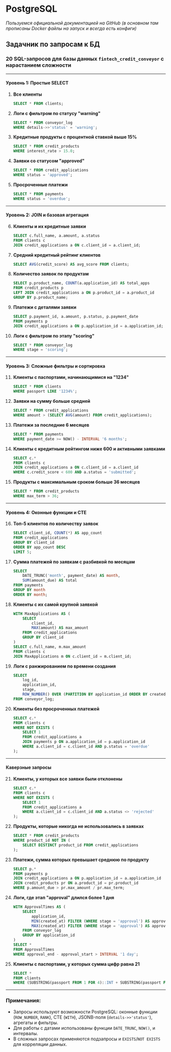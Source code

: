 # PostgreSQL

_Пользуемся официальной документацией на GitHub (в основном там прописаны Docker файлы на запуск и всегда есть конфиги)_

## Задачник по запросам к БД

### 20 SQL-запросов для базы данных `fintech_credit_conveyor` с нарастанием сложности

---

#### **Уровень 1: Простые SELECT**
1. **Все клиенты**  
   ```sql
   SELECT * FROM clients;
   ```

2. **Логи с фильтром по статусу "warning"**  
   ```sql
   SELECT * FROM conveyor_log 
   WHERE details->>'status' = 'warning';
   ```

3. **Кредитные продукты с процентной ставкой выше 15%**  
   ```sql
   SELECT * FROM credit_products 
   WHERE interest_rate > 15.0;
   ```

4. **Заявки со статусом "approved"**  
   ```sql
   SELECT * FROM credit_applications 
   WHERE status = 'approved';
   ```

5. **Просроченные платежи**  
   ```sql
   SELECT * FROM payments 
   WHERE status = 'overdue';
   ```

---

#### **Уровень 2: JOIN и базовая агрегация**
6. **Клиенты и их кредитные заявки**  
   ```sql
   SELECT c.full_name, a.amount, a.status 
   FROM clients c 
   JOIN credit_applications a ON c.client_id = a.client_id;
   ```

7. **Средний кредитный рейтинг клиентов**  
   ```sql
   SELECT AVG(credit_score) AS avg_score FROM clients;
   ```

8. **Количество заявок по продуктам**  
   ```sql
   SELECT p.product_name, COUNT(a.application_id) AS total_apps 
   FROM credit_products p 
   LEFT JOIN credit_applications a ON p.product_id = a.product_id 
   GROUP BY p.product_name;
   ```

9. **Платежи с деталями заявки**  
   ```sql
   SELECT p.payment_id, a.amount, p.status, p.payment_date 
   FROM payments p 
   JOIN credit_applications a ON p.application_id = a.application_id;
   ```

10. **Логи с фильтром по этапу "scoring"**  
    ```sql
    SELECT * FROM conveyor_log 
    WHERE stage = 'scoring';
    ```

---

#### **Уровень 3: Сложные фильтры и сортировка**
11. **Клиенты с паспортами, начинающимися на "1234"**  
    ```sql
    SELECT * FROM clients 
    WHERE passport LIKE '1234%';
    ```

12. **Заявки на сумму больше средней**  
    ```sql
    SELECT * FROM credit_applications 
    WHERE amount > (SELECT AVG(amount) FROM credit_applications);
    ```

13. **Платежи за последние 6 месяцев**  
    ```sql
    SELECT * FROM payments 
    WHERE payment_date >= NOW() - INTERVAL '6 months';
    ```

14. **Клиенты с кредитным рейтингом ниже 600 и активными заявками**  
    ```sql
    SELECT c.* 
    FROM clients c 
    JOIN credit_applications a ON c.client_id = a.client_id 
    WHERE c.credit_score < 600 AND a.status = 'submitted';
    ```

15. **Продукты с максимальным сроком больше 36 месяцев**  
    ```sql
    SELECT * FROM credit_products 
    WHERE max_term > 36;
    ```

---

#### **Уровень 4: Оконные функции и CTE**
16. **Топ-5 клиентов по количеству заявок**  
    ```sql
    SELECT client_id, COUNT(*) AS app_count 
    FROM credit_applications 
    GROUP BY client_id 
    ORDER BY app_count DESC 
    LIMIT 5;
    ```

17. **Сумма платежей по заявкам с разбивкой по месяцам**  
    ```sql
    SELECT 
        DATE_TRUNC('month', payment_date) AS month,
        SUM(amount_due) AS total 
    FROM payments 
    GROUP BY month 
    ORDER BY month;
    ```

18. **Клиенты с их самой крупной заявкой**  
    ```sql
    WITH MaxApplications AS (
        SELECT 
            client_id, 
            MAX(amount) AS max_amount 
        FROM credit_applications 
        GROUP BY client_id
    )
    SELECT c.full_name, m.max_amount 
    FROM clients c 
    JOIN MaxApplications m ON c.client_id = m.client_id;
    ```

19. **Логи с ранжированием по времени создания**  
    ```sql
    SELECT 
        log_id, 
        application_id, 
        stage, 
        ROW_NUMBER() OVER (PARTITION BY application_id ORDER BY created_at) AS step_number 
    FROM conveyor_log;
    ```

20. **Клиенты без просроченных платежей**  
    ```sql
    SELECT c.* 
    FROM clients c 
    WHERE NOT EXISTS (
        SELECT 1 
        FROM credit_applications a 
        JOIN payments p ON a.application_id = p.application_id 
        WHERE a.client_id = c.client_id AND p.status = 'overdue'
    );
    ```

---

#### **Каверзные запросы**
21. **Клиенты, у которых все заявки были отклонены**  
    ```sql
    SELECT c.* 
    FROM clients c 
    WHERE NOT EXISTS (
        SELECT 1 
        FROM credit_applications a 
        WHERE a.client_id = c.client_id AND a.status <> 'rejected'
    );
    ```

22. **Продукты, которые никогда не использовались в заявках**  
    ```sql
    SELECT * FROM credit_products 
    WHERE product_id NOT IN (
        SELECT DISTINCT product_id FROM credit_applications
    );
    ```

23. **Платежи, сумма которых превышает среднюю по продукту**  
    ```sql
    SELECT p.* 
    FROM payments p 
    JOIN credit_applications a ON p.application_id = a.application_id 
    JOIN credit_products pr ON a.product_id = pr.product_id 
    WHERE p.amount_due > pr.max_amount / pr.max_term;
    ```

24. **Логи, где этап "approval" длился более 1 дня**  
    ```sql
    WITH ApprovalTimes AS (
        SELECT 
            application_id,
            MIN(created_at) FILTER (WHERE stage = 'approval') AS approval_start,
            MAX(created_at) FILTER (WHERE stage = 'approval') AS approval_end
        FROM conveyor_log 
        GROUP BY application_id
    )
    SELECT * 
    FROM ApprovalTimes 
    WHERE approval_end - approval_start > INTERVAL '1 day';
    ```

25. **Клиенты с паспортами, у которых сумма цифр равна 21**  
    ```sql
    SELECT * 
    FROM clients 
    WHERE (SUBSTRING(passport FROM 1 FOR 4)::INT + SUBSTRING(passport FROM 6 FOR 6)::INT) = 21;
    ```

---

### Примечания:
- Запросы используют возможности PostgreSQL: оконные функции (`ROW_NUMBER`, `RANK`), CTE (`WITH`), JSONB-поля (`details->>'status'`), агрегаты и фильтры.
- Для работы с датами использованы функции `DATE_TRUNC`, `NOW()`, и интервалы.
- В сложных запросах применяются подзапросы и `EXISTS`/`NOT EXISTS` для корреляции данных.
